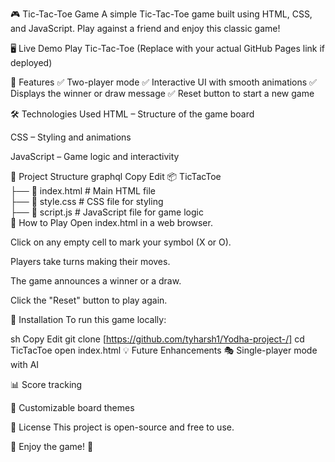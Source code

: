 🎮 Tic-Tac-Toe Game
A simple Tic-Tac-Toe game built using HTML, CSS, and JavaScript. Play against a friend and enjoy this classic game!

🖥️ Live Demo
Play Tic-Tac-Toe (Replace with your actual GitHub Pages link if deployed)

📌 Features
✅ Two-player mode
✅ Interactive UI with smooth animations
✅ Displays the winner or draw message
✅ Reset button to start a new game

🛠️ Technologies Used
HTML – Structure of the game board

CSS – Styling and animations

JavaScript – Game logic and interactivity

📂 Project Structure
graphql
Copy
Edit
📦 TicTacToe  
├── 📜 index.html   # Main HTML file  
├── 📜 style.css    # CSS file for styling  
├── 📜 script.js    # JavaScript file for game logic  
🚀 How to Play
Open index.html in a web browser.

Click on any empty cell to mark your symbol (X or O).

Players take turns making their moves.

The game announces a winner or a draw.

Click the "Reset" button to play again.

🔧 Installation
To run this game locally:

sh
Copy
Edit
git clone [https://github.com/tyharsh1/Yodha-project-/]
cd TicTacToe
open index.html
💡 Future Enhancements
🎭 Single-player mode with AI

📊 Score tracking

🎨 Customizable board themes

📜 License
This project is open-source and free to use.

🚀 Enjoy the game! 🎉
